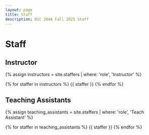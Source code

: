 ```yaml
---
layout: page
title: Staff
description: DSC 204A Fall 2025 Staff
---
```


# Staff

## Instructor

{% assign instructors = site.staffers | where: 'role', 'Instructor' %}

<div class="role flex">
{% for staffer in instructors %}
{{ staffer }}
{% endfor %}
</div>

<!-- ## Lead GSIs

_All office hours are held in-person in Warren 101 unless otherwise specified_

{% assign leads = site.staffers | where: 'role', '20-hour Lead uGSI (UCS2)' %}

<div class="role flex">
{% for staffer in leads %}
{{ staffer }}
{% endfor %}
</div> -->

## Teaching Assistants

<!-- _All office hours are held in-person in Warren 101 unless otherwise specified_ -->

{% assign teaching_assistants = site.staffers | where: 'role', 'Teach Assistant' %}

<div class="role flex">
{% for staffer in teaching_assistants %}
{{ staffer }}
{% endfor %}
</div>



<!-- ## Tutors

{% assign tutors = site.staffers | where: 'role', 'Tutor' %}

<div class="role flex">
{% for staffer in tutors %}
{{ staffer }}
{% endfor %}
</div> -->

<script src="../assets/darkmode.js"></script>
<script>
  window.addEventListener("DOMContentLoaded", (event) => {
    onLoad();
});
</script>
